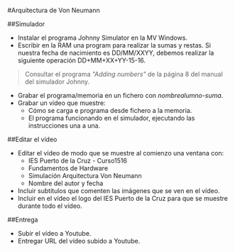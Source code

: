 
#Arquitectura de Von Neumann

##Simulador
* Instalar el programa Johnny Simulator en la MV Windows.
* Escribir en la RAM una program para realizar la sumas y restas. Si nuestra fecha
de nacimiento es DD/MM/XXYY, debemos realizar la siguiente operación DD+MM+XX+YY-15-16.

> Consultar el programa *"Adding numbers"* de la página 8 del manual del simulador Johnny.

* Grabar el programa/memoria en un fichero con *nombrealumno-suma*.
* Grabar un vídeo que muestre:
    * Cómo se carga e programa desde fichero a la memoria.
    * El programa funcionando en el simulador, ejecutando las instrucciones una a una.

##Editar el vídeo
* Editar el vídeo de modo que se muestre al comienzo una ventana con:
    * IES Puerto de la Cruz - Curso1516
    * Fundamentos de Hardware
    * Simulación Arquitectura Von Neumann
    * Nombre del autor y fecha
* Incluir subtítulos que comenten las imágenes que se ven en el vídeo.
* Incluir en el vídeo el logo del IES Puerto de la Cruz para que se muestre durante todo el vídeo.

##Entrega
* Subir el vídeo a Youtube.
* Entregar URL del vídeo subido a Youtube.
